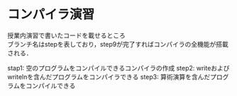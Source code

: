 # コンパイラ演習
授業内演習で書いたコードを載せるところ<br>
ブランチ名はstepを表しており，step9が完了すればコンパイラの全機能が搭載される．

stap1: 空のプログラムをコンパイルできるコンパイラの作成
step2: writeおよびwritelnを含んだプログラムをコンパイラできる
step3: 算術演算を含んだプログラムをコンパイルできる